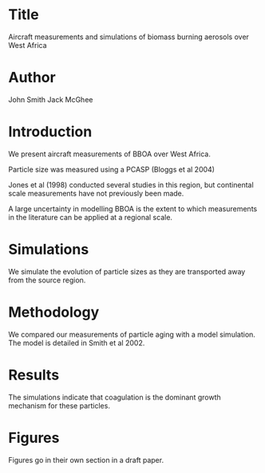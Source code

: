 # Title
Aircraft measurements and simulations of biomass burning aerosols over West Africa

# Author
John Smith
Jack McGhee

# Introduction
We present aircraft measurements of BBOA over West Africa.

Particle size was measured using a PCASP (Bloggs et al 2004)

Jones et al (1998) conducted several studies in this region, 
but continental scale measurements have not previously been made.

A large uncertainty in modelling BBOA is the extent to which measurements
in the literature can be applied at a regional scale. 

# Simulations
We simulate the evolution of particle sizes as they are transported
away from the source region. 

# Methodology
We compared our measurements of particle aging with a model simulation.
The model is detailed in Smith et al 2002. 

# Results
The simulations indicate that coagulation is the dominant growth mechanism
for these particles. 

# Figures
Figures go in their own section in a draft paper.

